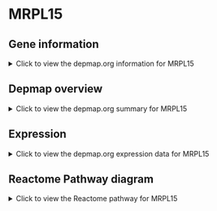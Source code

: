 <h1>MRPL15</h1>

<h2>Gene information</h2>
<details>
  <summary>Click to view the depmap.org information for MRPL15</summary>
  <p><a href="https://depmap.org/portal/gene/MRPL15?tab=about" target="_BLANK">Open page in a new tab...</a></p>
  <iframe src="https://depmap.org/portal/gene/MRPL15?tab=about" style="border:none;width:100%;height:800px"></iframe>
</details>

<h2>Depmap overview</h2>
<details>
  <summary>Click to view the depmap.org summary for MRPL15</summary>
  <p><a href="https://depmap.org/portal/gene/MRPL15?tab=overview" target="_BLANK">Open page in a new tab...</a></p>
  <iframe src="https://depmap.org/portal/gene/MRPL15?tab=overview" style="border:none;width:100%;height:800px"></iframe>
</details>

<h2>Expression</h2>
<details>
  <summary>Click to view the depmap.org expression data for MRPL15</summary>
  <p><a href="https://depmap.org/portal/gene/MRPL15?tab=characterization" target="_BLANK">Open page in a new tab...</a></p>
  <iframe src="https://depmap.org/portal/gene/MRPL15?tab=characterization" style="border:none;width:100%;height:800px"></iframe>
</details>



<h2>Reactome Pathway diagram</h2>
<details>
  <summary>Click to view the Reactome pathway for MRPL15</summary>
  <p><a href="https://reactome.org/PathwayBrowser/#/R-HSA-5419276" target="_BLANK">Open page in a new tab...</a></p>
  <p>Mitochondrial translation termination</p>
<iframe src="https://reactome.org/PathwayBrowser/#/R-HSA-5419276" style="border:none;width:100%;height:800px"></iframe>
</details>



